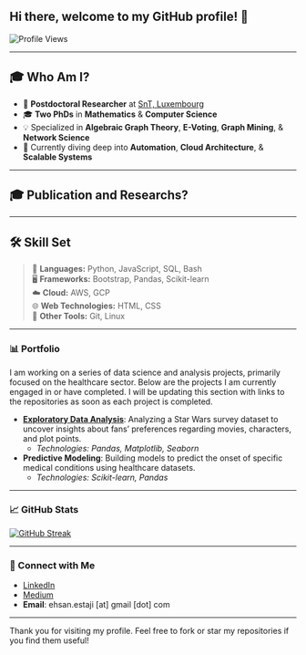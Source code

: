 ## Hi there, welcome to my GitHub profile! 👋

![Profile Views](https://komarev.com/ghpvc/?username=your-username)

---


## 🎓 Who Am I?

- 🔬 **Postdoctoral Researcher** at [SnT, Luxembourg](https://www.uni.lu/snt-en/)
- 🎓 **Two PhDs** in **Mathematics** & **Computer Science**
- 💡 Specialized in **Algebraic Graph Theory**, **E-Voting**, **Graph Mining**, & **Network Science**
- 🌱 Currently diving deep into **Automation**, **Cloud Architecture**, & **Scalable Systems**

---

## 🎓 Publication and Researchs?







---

## 🛠️ Skill Set


> 📘 **Languages:** Python, JavaScript, SQL, Bash  
> 🖥️ **Frameworks:** Bootstrap, Pandas, Scikit-learn  
> ☁️ **Cloud:** AWS, GCP  
> 🌐 **Web Technologies:** HTML, CSS  
> 🔧 **Other Tools:** Git, Linux  

---

### 📊 Portfolio

I am working on a series of data science and analysis projects, primarily focused on the healthcare sector. Below are the projects I am currently engaged in or have completed. I will be updating this section with links to the repositories as soon as each project is completed.

- **[Exploratory Data Analysis](https://github.com/ehsanestaji/Exploratory-Data-Analysis-EDA)**: Analyzing a Star Wars survey dataset to uncover insights about fans’ preferences regarding movies, characters, and plot points.
  - _Technologies: Pandas, Matplotlib, Seaborn_
- **Predictive Modeling**: Building models to predict the onset of specific medical conditions using healthcare datasets.
  - _Technologies: Scikit-learn, Pandas_

---

### 📈 GitHub Stats

[![GitHub Streak](http://github-readme-streak-stats.herokuapp.com?user=ehsanestaji&theme=dark&background=000000)](https://git.io/streak-stats)


---

### 🤝 Connect with Me

- [LinkedIn](https://www.linkedin.com/in/eestaji/)
- [Medium](https://medium.com/@ehsan.estaji)
- **Email**: ehsan.estaji [at] gmail [dot] com

---

Thank you for visiting my profile. Feel free to fork or star my repositories if you find them useful! 
